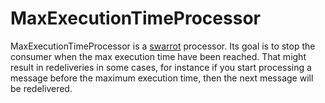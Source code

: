 # MaxExecutionTimeProcessor

MaxExecutionTimeProcessor is a [swarrot](https://github.com/swarrot/swarrot)
processor.
Its goal is to stop the consumer when the max execution time have been reached.
That might result in redeliveries in some cases, for instance if you start
processing a message before the maximum execution time, then the next message
will be redelivered.
